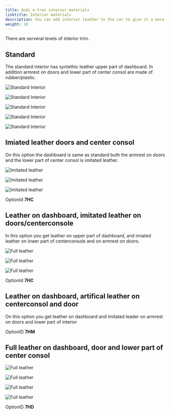 ```yaml
---
title: Audi e-tron interior materials
linktitle: Interior materials
description: You can add interior leather to the car to give it a more exclusive look
weight: 10
---
```


There are serveral levels of interior trim.

## Standard

The standard interior has syntethic leather upper part of dashboard. In addition armrest on doors
and lower part of center consol are made of rubber/plastic.

![Standard Interior](standard_door.jpg "Standard door without leather")

![Standard Interior](standard_center.jpg "Standard Center consol without leather")

![Standard Interior](standard_dash.jpg "Standard Dashboard with syntetic leather")

![Standard Interior](standard_dash2.jpg "Standard Dashboard with syntetic leather")

![Standard Interior](standard_dash3.jpg "Standard Dashboard with syntetic leather")

## Imiated leather doors and center consol

On this option the dashboard is same as standard buth the armrest on doors and the lower part of center consol
is imitated leather.

![Imitated leather](artificial_centerconsole.jpg "Imiated leather at lower part of center console")

![Imitated leather](artifical_door.jpg "Imiated leather on armrest in doors")

![Imitated leather](artifical_door_2.jpg "Imiated leather on armrest in doors is matched with seat color")

OptionId **7HC**

## Leather on dashboard, imitated leather on doors/centerconsole

In this option you get leather on upper part of dashboard, and imiated leather on lower part of centerconsole and on armrest on doors.

![Full leather](fullleather_6.jpg "Leather on upper part of dashboard")

![Full leather](fullleather_7.jpg "Leather on upper part of dashboard")

![Full leather](fullleather_8.jpg "Leather on upper part of dashboard")

OptionId **7HC**

## Leather on dashboard, artifical leather on centerconsol and door

On this option you get leather on dashboard and imitated leader on armrest on doors and lower part of interior


OptionID **7HM**

## Full leather on dashboard, door and lower part of center consol

![Full leather](fullleather_1.jpg "Full leather")

![Full leather](fullleather_2.jpg "Full leather")

![Full leather](fullleather_3.jpg "Full leather")

![Full leather](fullleather_4.jpg "Full leather")

OptionID **7HD**